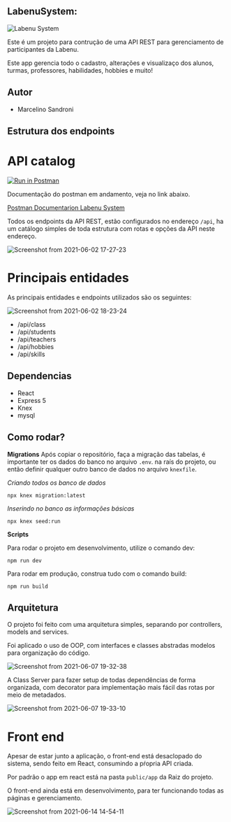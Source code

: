## LabenuSystem:

![Labenu System](https://uploads-ssl.webflow.com/5e790d30d198385b09366d8f/5eb17dfd4a07be86d2b8951e_Labenu_principal_slogan.png)

Este é um projeto para contrução de uma API REST para gerenciamento de participantes da Labenu.

Este app gerencia todo o cadastro, alterações e visualizaço dos alunos, turmas, professores, habilidades, hobbies e muito!

## Autor

- Marcelino Sandroni

## Estrutura dos endpoints

# API catalog

[![Run in Postman](https://run.pstmn.io/button.svg)](https://app.getpostman.com/run-collection/14852823-ed39eab9-1a94-4ec5-a081-88a4ac1f64aa?action=collection%2Ffork&collection-url=entityId%3D14852823-ed39eab9-1a94-4ec5-a081-88a4ac1f64aa%26entityType%3Dcollection%26workspaceId%3D1abd2c64-b3c1-4171-933f-f7f24af287a0)

Documentação do postman em andamento, veja no link abaixo.

[Postman Documentarion Labenu System](https://documenter.getpostman.com/view/14852823/TzY6AuVy)

Todos os endpoints da API REST, estão configurados no endereço `/api`, ha um catálogo simples de toda estrutura com rotas e opções da API neste endereço.

![Screenshot from 2021-06-02 17-27-23](https://user-images.githubusercontent.com/7757352/120547743-e999a180-c3c7-11eb-8137-782ee0678a3d.png)

# Principais entidades

As principais entidades e endpoints utilizados são os seguintes:

![Screenshot from 2021-06-02 18-23-24](https://user-images.githubusercontent.com/7757352/120554127-c07d0f00-c3cf-11eb-8fd6-f4bc5ece789a.png)

- /api/class
- /api/students
- /api/teachers
- /api/hobbies
- /api/skills

## Dependencias

- React
- Express 5
- Knex
- mysql

## Como rodar?

**Migrations**
Após copiar o repositório, faça a migração das tabelas, é importante ter os dados do banco no arquivo `.env`. na raís do projeto, ou então definir qualquer outro banco de dados no arquivo `knexfile`.

_Criando todos os banco de dados_

```
npx knex migration:latest
```

_Inserindo no banco as informações básicas_

```
npx knex seed:run
```

**Scripts**

Para rodar o projeto em desenvolvimento, utilize o comando dev:

```
npm run dev
```

Para rodar em produção, construa tudo com o comando build:

```
npm run build
```

## Arquitetura

O projeto foi feito com uma arquitetura simples, separando por controllers, models and services.

Foi aplicado o uso de OOP, com interfaces e classes abstradas modelos para organização do código.

![Screenshot from 2021-06-07 19-32-38](https://user-images.githubusercontent.com/7757352/121095826-6f05c300-c7c7-11eb-8267-97d146e214c5.png)

A Class Server para fazer setup de todas dependências de forma organizada, com decorator para implementação mais fácil das rotas por meio de metadados.

![Screenshot from 2021-06-07 19-33-10](https://user-images.githubusercontent.com/7757352/121095775-58f80280-c7c7-11eb-9dd5-241f4fb66654.png)

# Front end

Apesar de estar junto a aplicação, o front-end está desaclopado do sistema, sendo feito em React, consumindo a pŕopria API criada.

Por padrão o app em react está na pasta `public/app` da Raiz do projeto.

O front-end ainda está em desenvolvimento, para ter funcionando todas as páginas e gerenciamento.

![Screenshot from 2021-06-14 14-54-11](https://user-images.githubusercontent.com/7757352/121941193-58122400-cd25-11eb-9b9d-f399293d9d9c.png)

